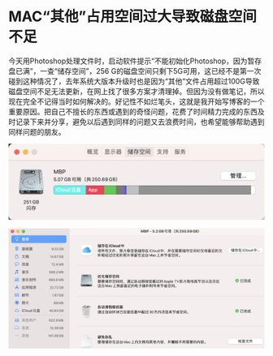 # MAC“其他”占用空间过大导致磁盘空间不足

今天用Photoshop处理文件时，启动软件提示“不能初始化Photoshop，因为暂存盘已满”，一查“储存空间”，256 G的磁盘空间只剩下5G可用，这已经不是第一次碰到这种情况了，去年系统大版本升级时也是因为“其他”文件占用超过100G导致磁盘空间不足无法更新，在网上找了很多方案才清理掉。但因为没有做笔记，所以现在完全不记得当时如何解决的。好记性不如烂笔头，这就是我开始写博客的一个重要原因。把自己不擅长的东西或遇到的奇怪问题，花费了时间精力完成的东西及时记录下来并分享，避免以后遇到同样的问题又去浪费时间，也希望能够帮助遇到同样问题的朋友。

![](.gitbook/assets/image%20%2853%29.png)

![](.gitbook/assets/image%20%2827%29.png)

